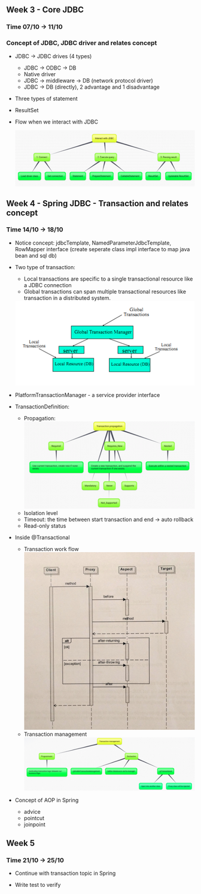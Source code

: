 ## Week 3 - Core JDBC

### Time 07/10 -> 11/10

### Concept of JDBC, JDBC driver and relates concept

+ JDBC -> JDBC drives (4 types)

    + JDBC -> ODBC -> DB
    + Native driver
    + JDBC -> middleware -> DB (network protocol driver)
    + JDBC -> DB (directly), 2 advantage and 1 disadvantage

+ Three types of statement

+ ResultSet

+ Flow when we interact with JDBC
  <div align="center">
    <img src="media/interact-jdbc.png" />
  </div>

## Week 4 - Spring JDBC - Transaction and relates concept

### Time 14/10 -> 18/10 

+ Notice concept: jdbcTemplate, NamedParameterJdbcTemplate, RowMapper interface (create seperate class impl interface to map java bean and sql db) 
+ Two type of transaction:
  + Local transactions are specific to a single transactional resource like a JDBC connection
  + Global transactions can span multiple transactional resources like transaction in a distributed system.
  <div align="center">
    <img src="media/tx_type.png" />
  </div>

+ PlatformTransactionManager - a service provider interface

+ TransactionDefinition:
  + Propagation:
        <div align="center">
            <img src="media/tx-propagation.png" />
        </div>
  + Isolation level
  + Timeout: the time between start transaction and end -> auto rollback
  + Read-only status 

+ Inside @Transactional
  + Transaction work flow
    <div align="center">
        <img src="media/tx-workflow.jpg" />
    </div>
  + Transaction management
    <div align="center">
        <img src="media/tx-manage.png" />
    </div>

+ Concept of AOP in Spring
  + advice
  + pointcut
  + joinpoint

## Week 5

### Time 21/10 -> 25/10

+ Continue with transaction topic in Spring

+ Write test to verify
